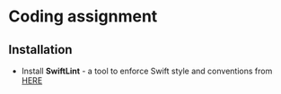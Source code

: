 # Coding assignment
## Installation
* Install **SwiftLint** - a tool to enforce Swift style and conventions from [HERE](https://github.com/realm/SwiftLint)
